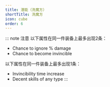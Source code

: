 ```yaml
---
title: 潜能（洗魔方）
shortTitle: 洗魔方
icon: cube
order: 6
---
```


<PotentialSystem></PotentialSystem>

::: note 注意
以下属性在同一件装备上最多出现2条：
- Chance to ignore % damage
- Chance to become invincible

以下属性在同一件装备上最多出现1条：
- Invincibility time increase
- Decent skills of any type
:::

<script setup>
import PotentialSystem from "@PotentialSystem";
</script>
